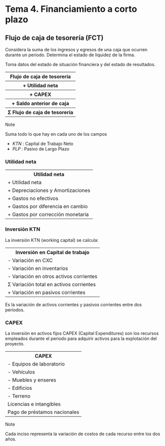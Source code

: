 # Tema 4. Financiamiento a corto plazo

## Flujo de caja de tesorería (FCT)

Considera la suma de los ingresos y egresos de una caja que ocurren durante un periodo.
Determina el estado de liquidez de la firma.

Toma datos del estado de situación financiera y del estado de resultados.

<table>
	<tr>
		<th><center>Flujo de caja de tesorería</center></th>
	</tr>
	<tr>
		<th><center>+ Utilidad neta</center></th>
	</tr>
	<tr>
		<th><center>+ CAPEX</center></th>
	</tr>
	<tr>
		<th><center>+ Saldo anterior de caja</center></th>
	</tr>
	<tr>
		<th><center>Σ Flujo de caja de tesorería</center></th>
	</tr>
</table>

>[!Note]
>Suma todo lo que hay en cada uno de los campos

- _KTN_ : Capital de Trabajo Neto
- _PLP_ : Pasivo de Largo Plazo

### Utilidad neta

<table>
	<tr>
		<th><center>Utilidad neta</center></th>
	</tr>
	<tr>
		<td>+ Utilidad neta</td>
	</tr>
	<tr>
		<td>+ Depreciaciones y Amortizaciones</td>
	</tr>
	<tr>
		<td>+ Gastos no efectivos</td>
	</tr>
	<tr>
		<td>+ Gastos por diferencia en cambio</td>
	</tr>
	<tr>
		<td>+ Gastos por corrección monetaria</td>
	</tr>
</table>


### Inversión KTN

La inversión KTN (working capital) se calcula:

<table>
	<tr>
		<th><center>Inversión en Capital de trabajo</center></th>
	</tr>
	<tr>
		<td>- Variación en CXC</td>
	</tr>
	<tr>
		<td>- Variación en inventarios</td>
	</tr>
	<tr>
		<td>- Variación en otros activos corrientes</td>
	</tr>
	<tr>
		<td>Σ Variación total en activos corrientes</td>
	</tr>
	<tr>
		<td>+ Variación en pasivos corrientes</td>
	</tr>
</table>

Es la variación de activos corrientes y pasivos corrientes entre dos periodos.


### CAPEX

La inversión en activos fijos CAPEX (Capital Expenditures) son los recursos empleados durante el periodo para adquirir activos para la explotación del proyecto.

<table>
	<tr>
		<th><center>CAPEX</center></th>
	</tr>
	<tr>
		<td>- Equipos de laboratorio</td>
	</tr>
	<tr>
		<td>- Vehículos</td>
	</tr>
	<tr>
		<td>- Muebles y enseres</td>
	</tr>
	<tr>
		<td>- Edificios</td>
	</tr>
	<tr>
		<td>- Terreno</td>
	</tr>
	<tr>
		<td>Licencias e intangibles</td>
	</tr>
	<tr>
		<td>Pago de préstamos nacionales</td>
	</tr>
</table>

>[!Note]
>Cada inciso representa la variación de costos de cada recurso entre los dos años.